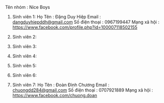 Tên nhóm : Nice Boys

1. Sinh viên 1:
    Họ Tên : Đặng Duy Hiệp
    Email : dangduyhiepddh@gmail.com
    Số điện thoại : 0967199447 
    Mạng xã hội : https://www.facebook.com/profile.php?id=100007118502155

2. Sinh viên 2:
3. Sinh viên 3:
4. Sinh viên 4:
5. Sinh viên 5:
6. Sinh viên 6:
7. Sinh viên 7:
	Họ Tên : Đoàn Đình Chương
    Email : chuongdd284@gmail.com
    Số điện thoại : 0707921889 
    Mạng xã hội : https://www.facebook.com/chuong.doan
